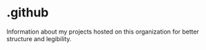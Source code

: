 # .github
Information about my projects hosted on this organization for better structure and legibility.
